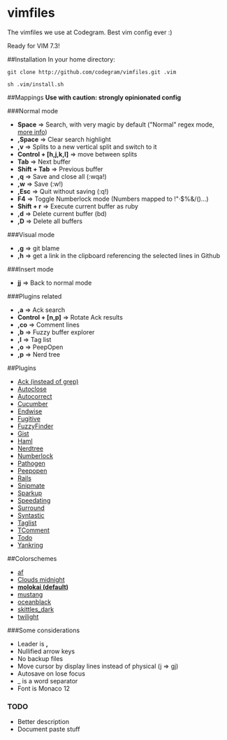 # vimfiles

The vimfiles we use at Codegram. Best vim config ever :)

Ready for VIM 7.3!

##Installation
In your home directory:

    git clone http://github.com/codegram/vimfiles.git .vim

    sh .vim/install.sh

##Mappings
**Use with caution: strongly opinionated config**

###Normal mode
* **Space** => Search, with very magic by default ("Normal" regex mode, [more info](http://vimdoc.sourceforge.net/htmldoc/pattern.html))
* **,Space** => Clear search highlight
* **,v** => Splits to a new vertical split and switch to it
* **Control + [h,j,k,l]** => move between splits
* **Tab** => Next buffer
* **Shift + Tab** => Previous buffer
* **,q** => Save and close all (:wqa!)
* **,w** => Save (:w!)
* **,Esc** => Quit without saving (:q!)
* **F4** => Toggle Numberlock mode (Numbers mapped to !"·$%&/()...)
* **Shift + r** => Execute current buffer as ruby
* **,d** => Delete current buffer (bd)
* **,D** => Delete all buffers

###Visual mode
* **,g** => git blame
* **,h** => get a link in the clipboard referencing the selected lines in Github

###Insert mode
* **jj** => Back to normal mode

###Plugins related
* **,a** => Ack search
* **Control + [n,p]** => Rotate Ack results
* **,co** => Comment lines
* **,b** => Fuzzy buffer explorer
* **,l** => Tag list
* **,o** => PeepOpen
* **,p** => Nerd tree

##Plugins
* [Ack (instead of grep)](http://github.com/mileszs/ack.vim)
* [Autoclose](http://github.com/Townk/vim-autoclose)
* [Autocorrect](http://github.com/panozzaj/vim-autocorrect)
* [Cucumber](http://github.com/tpope/vim-cucumber)
* [Endwise](http://github.com/tpope/vim-endwise.git)
* [Fugitive](http://github.com/tpope/vim-fugitive)
* [FuzzyFinder](http://github.com/clones/vim-fuzzyfinder)
* [Gist](http://www.vim.org/scripts/script.php?script_id=2423)
* [Haml](http://github.com/tpope/vim-haml)
* [Nerdtree](http://github.com/scrooloose/nerdtree)
* [Numberlock](http://github.com/codegram/vim-numberlock)
* [Pathogen](http://github.com/tpope/vim-pathogen) 
* [Peepopen](http://peepcode.com/products/peepopen)
* [Rails](http://github.com/tpope/vim-rails)
* [Snipmate](http://github.com/msanders/snipmate.vim)
* [Sparkup](http://github.com/rstacruz/sparkup)
* [Speedating](http://github.com/tpope/vim-speeddating)
* [Surround](http://github.com/tpope/vim-surround)
* [Syntastic](http://github.com/scrooloose/syntastic.git)
* [Taglist](http://github.com/chrismetcalf/vim-taglist)
* [TComment](http://github.com/tsaleh/vim-tcomment)
* [Todo](http://github.com/codegram/vim-todo)
* [Yankring](http://github.com/chrismetcalf/vim-yankring)


##Colorschemes
*  [af](http://www.vim.org/scripts/script.php?script_id=950)
*  [Clouds midnight](http://forr.st/~yZn)
*  [**molokai (default)**](http://www.vim.org/scripts/script.php?script_id=2340)
*  [mustang](http://hcalves.deviantart.com/art/Mustang-Vim-Colorscheme-98974484)
*  [oceanblack](http://www.vim.org/scripts/script.php?script_id=603)
*  [skittles_dark](http://www.vim.org/scripts/script.php?script_id=2595)
*  [twilight](http://www.vim.org/scripts/script.php?script_id=1677)

###Some considerations
* Leader is **,**
* Nullified arrow keys
* No backup files
* Move cursor by display lines instead of physical (j => gj)
* Autosave on lose focus
* _ is a word separator
* Font is Monaco 12

### TODO
* Better description
* Document paste stuff
